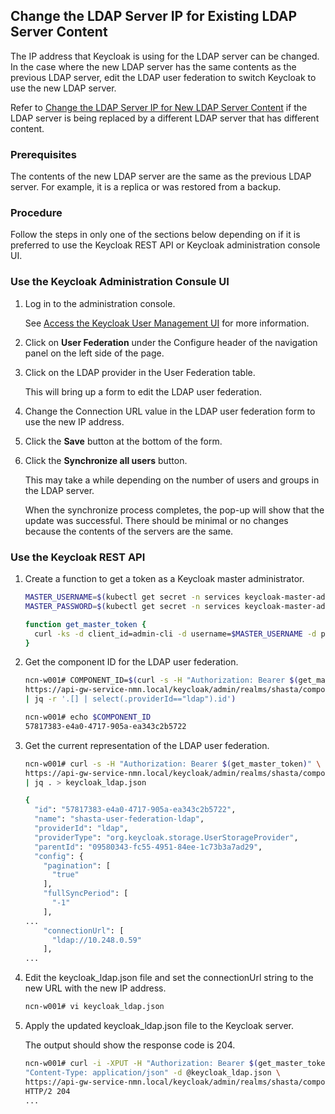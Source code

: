 ## Change the LDAP Server IP for Existing LDAP Server Content

The IP address that Keycloak is using for the LDAP server can be changed. In the case where the new LDAP server has the same contents as the previous LDAP server, edit the LDAP user federation to switch Keycloak to use the new LDAP server.

Refer to [Change the LDAP Server IP for New LDAP Server Content](Change_the_LDAP_Server_IP_for_New_LDAP_Server_Content.md) if the LDAP server is being replaced by a different LDAP server that has different content.

### Prerequisites

The contents of the new LDAP server are the same as the previous LDAP server. For example, it is a replica or was restored from a backup.

### Procedure

Follow the steps in only one of the sections below depending on if it is preferred to use the Keycloak REST API or Keycloak administration console UI.


### Use the Keycloak Administration Consule UI 

1.  Log in to the administration console.

    See [Access the Keycloak User Management UI](Access_the_Keycloak_User_Managment_UI.md) for more information.

2.  Click on **User Federation** under the Configure header of the navigation panel on the left side of the page.

3.  Click on the LDAP provider in the User Federation table.

    This will bring up a form to edit the LDAP user federation.

4.  Change the Connection URL value in the LDAP user federation form to use the new IP address.

5.  Click the **Save** button at the bottom of the form.

6.  Click the **Synchronize all users** button.

    This may take a while depending on the number of users and groups in the LDAP server.

    When the synchronize process completes, the pop-up will show that the update was successful. There should be minimal or no changes because the contents of the servers are the same.
  

### Use the Keycloak REST API 

1.  Create a function to get a token as a Keycloak master administrator.

    ```bash
    MASTER_USERNAME=$(kubectl get secret -n services keycloak-master-admin-auth -ojsonpath='{.data.user}' | base64 -d)
    MASTER_PASSWORD=$(kubectl get secret -n services keycloak-master-admin-auth -ojsonpath='{.data.password}' | base64 -d)
    
    function get_master_token {
      curl -ks -d client_id=admin-cli -d username=$MASTER_USERNAME -d password=$MASTER_PASSWORD -d grant_type=password https://api-gw-service-nmn.local/keycloak/realms/master/protocol/openid-connect/token | python -c "import sys.json; print json.load(sys.stdin)['access_token']"
    }
    ```

2.  Get the component ID for the LDAP user federation.

    ```bash
    ncn-w001# COMPONENT_ID=$(curl -s -H "Authorization: Bearer $(get_master_token)" \
    https://api-gw-service-nmn.local/keycloak/admin/realms/shasta/components \
    | jq -r '.[] | select(.providerId=="ldap").id')

    ncn-w001# echo $COMPONENT_ID
    57817383-e4a0-4717-905a-ea343c2b5722
    ```

3.  Get the current representation of the LDAP user federation.

    ```bash
    ncn-w001# curl -s -H "Authorization: Bearer $(get_master_token)" \
    https://api-gw-service-nmn.local/keycloak/admin/realms/shasta/components/$COMPONENT_ID \
    | jq . > keycloak_ldap.json
    
    {
      "id": "57817383-e4a0-4717-905a-ea343c2b5722",
      "name": "shasta-user-federation-ldap",
      "providerId": "ldap",
      "providerType": "org.keycloak.storage.UserStorageProvider",
      "parentId": "09580343-fc55-4951-84ee-1c73b3a7ad29",
      "config": {
        "pagination": [
          "true"
        ],
        "fullSyncPeriod": [
          "-1"
        ],
    ...
        "connectionUrl": [
          "ldap://10.248.0.59"
        ],
    ...
    ```

4.  Edit the keycloak\_ldap.json file and set the connectionUrl string to the new URL with the new IP address.

    ```bash
    ncn-w001# vi keycloak_ldap.json
    ```

5.  Apply the updated keycloak\_ldap.json file to the Keycloak server.

    The output should show the response code is 204.

    ```bash
    ncn-w001# curl -i -XPUT -H "Authorization: Bearer $(get_master_token)" -H \
    "Content-Type: application/json" -d @keycloak_ldap.json \
    https://api-gw-service-nmn.local/keycloak/admin/realms/shasta/components/$COMPONENT_ID
    HTTP/2 204
    ...
    ```



